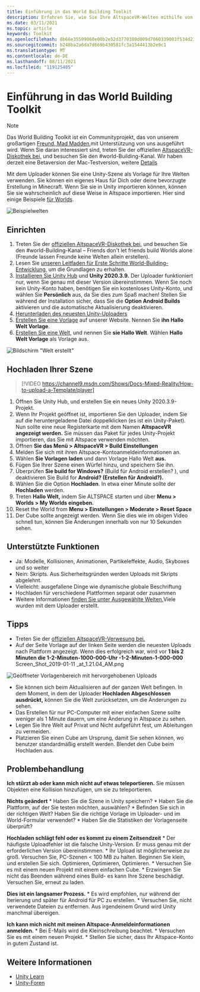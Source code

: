 ```yaml
---
title: Einführung in das World Building Toolkit
description: Erfahren Sie, wie Sie Ihre AltspaceVR-Welten mithilfe von Unity-Szenenvorlagen mit dem World Building Toolkit einrichten und hochladen.
ms.date: 03/11/2021
ms.topic: article
keywords: Toolkit
ms.openlocfilehash: 8b66e35509060e00b2e52d3770380d009d7060339003f534d23fdd47372a57f0
ms.sourcegitcommit: b248ba2a6da7d669b430581fc3a1544413b2e9c1
ms.translationtype: MT
ms.contentlocale: de-DE
ms.lasthandoff: 08/11/2021
ms.locfileid: "119125405"
---
```

# <a name="introducing-the-world-building-toolkit"></a>Einführung in das World Building Toolkit

> [!NOTE]
> Das World Building Toolkit ist ein Communityprojekt, das von unserem großartigen [Freund, Mad Madden,](https://twitter.com/chigamesstudio)mit Unterstützung von uns ausgeführt wird. Wenn Sie daran interessiert sind, treten Sie der offiziellen [AltspaceVR-Diskothek bei,](https://discordapp.com/invite/altspacevr) und besuchen Sie den #world-Building-Kanal. Wir haben derzeit eine Betaversion der Mac-Testversion, weitere [Details](https://altvr.com/altspacevr-mac)

Mit dem Uploader können Sie eine Unity-Szene als Vorlage für Ihre Welten verwenden. Sie können ein eigenes Haus für Dich oder deine bevorzugte Erstellung in Minecraft. Wenn Sie sie in Unity importieren können, können Sie sie wahrscheinlich auf diese Weise in Altspace importieren. Hier sind einige Beispiele [für Worlds](https://account.altvr.com/worlds/1046572460192825569).

![Beispielwelten](images/unity-uploader-img-01.png)

## <a name="setup"></a>Einrichten

1. Treten Sie der [offiziellen AltspaceVR-Diskothek bei,](https://discordapp.com/invite/altspacevr) und besuchen Sie den #world-Building-Kanal – Friends don't let friends build Worlds alone (Freunde lassen Freunde keine Welten allein erstellen).
2. Lesen Sie [unseren Leitfaden für Erste Schritte World-Building-Entwicklung,](world-building-getting-started.md) um die Grundlagen zu erhalten.
3. [Installieren Sie Unity Hub](https://blogs.unity3d.com/2018/01/24/streamline-your-workflow-introducing-unity-hub-beta) und **Unity 2020.3.9.** Der Uploader funktioniert nur, wenn Sie genau mit dieser Version übereinstimmen. Wenn Sie noch kein Unity-Konto haben, benötigen Sie ein kostenloses Unity-Konto, und wählen Sie **Persönlich** aus, da Sie dies zum Spaß machen! Stellen Sie während der Installation sicher, dass Sie die **Option Android Builds** aktivieren und die automatische Aktualisierung deaktivieren.
4. [Herunterladen des neuesten Unity-Uploaders](upgrading-content-to-the-latest-unity.md#altspacevr-uploader-v090-upgrade-guide)
5. [Erstellen Sie eine Vorlage](https://account.altvr.com/space_templates/new) auf unserer Website. Nennen Sie **ihn Hallo Welt Vorlage**.
6. [Erstellen Sie eine Welt,](https://account.altvr.com/worlds/my) und nennen Sie **sie Hallo Welt**. Wählen **Hallo Welt Vorlage** als Vorlage aus.

![Bildschirm "Welt erstellt"](images/unity-uploader-img-02.png)

## <a name="upload-your-scene"></a>Hochladen Ihrer Szene

> [!VIDEO https://channel9.msdn.com/Shows/Docs-Mixed-Reality/How-to-upload-a-Template/player]

1. Öffnen Sie Unity Hub, und erstellen Sie ein neues Unity 2020.3.9-Projekt.
2. Wenn Ihr Projekt geöffnet ist, importieren Sie den Uploader, indem Sie auf die heruntergeladene Datei doppelklicken (es ist ein Unity-Paket). Nun sollte eine neue Registerkarte mit dem Namen **AltspaceVR angezeigt werden.** Sie müssen das Paket für jedes Unity-Projekt importieren, das Sie mit Altspace verwenden möchten.
3. Öffnen **Sie das Menü > AltspaceVR > Build Einstellungen**
4. Melden Sie sich mit ihren Altspace-Kontoanmeldeinformationen an.
5. Wählen **Sie Vorlagen laden** und dann Vorlage Hallo Welt **aus.**
6. Fügen Sie Ihrer Szene einen Würfel hinzu, und speichern Sie ihn.
7. Überprüfen **Sie build for Windows?** (Build für Android erstellen? ), und deaktivieren Sie Build for **Android? (Erstellen für Android?).**
8. Wählen Sie die Option **Hochladen**. In etwa einer Minute sollte der **Hochladen** werden.
9. Treten **Hallo Welt,** indem Sie ALTSPACE starten und über **Menu > Worlds > My Worlds eingeben.**
10. Reset the World from **Menu > Einstellungen > Moderate > Reset Space**
11. Der Cube sollte angezeigt werden. Wenn Sie dies wie im obigen Video schnell tun, können Sie Änderungen innerhalb von nur 10 Sekunden sehen.

## <a name="whats-supported"></a>Unterstützte Funktionen

* Ja: Modelle, Kollisionen, Animationen, Partikeleffekte, Audio, Skyboxes und so weiter
* Nein: Skripts. Aus Sicherheitsgründen werden Uploads mit Skripts abgelehnt.
* Vielleicht: ausgefallene Dinge wie dynamische globale Beschriftung
* Hochladen für verschiedene Plattformen separat oder zusammen
* Weitere Informationen [finden Sie unter Ausgewählte Welten.](https://account.altvr.com/worlds/featured)Viele wurden mit dem Uploader erstellt.

## <a name="tips"></a>Tipps

* Treten Sie der [offiziellen AltspaceVR-Verwesung bei.](https://discordapp.com/invite/altspacevr)
* Auf der Seite Vorlage auf der linken Seite werden die neuesten Uploads nach Plattform angezeigt. Wenn dies erfolgreich war, wird vor **1 bis 2 Minuten die 1-2-Minuten-1000-000-Uhr -1-2-Minuten-1-000-000** Screen_Shot_2019-01-11 _at_1.21.04_AM.png

![Geöffneter Vorlagenbereich mit hervorgehobenen Uploads](images/unity-uploader-img-03.png)

* Sie können sich beim Aktualisieren auf der ganzen Welt befingen. In dem Moment, in dem der Uploader **Hochladen Abgeschlossen ausdrückt,** können Sie die Welt zurücksetzen, um die Änderungen zu sehen.
* Das Erstellen für nur PC-Computer mit einer einfachen Szene sollte weniger als 1 Minute dauern, um eine Änderung in Altspace zu sehen.
* Legen Sie Ihre Welt auf Privat und Nicht aufgeführt fest, um Ableitungen zu vermeiden.
* Platzieren Sie einen Cube am Ursprung, damit Sie sehen können, wo benutzer standardmäßig erstellt werden. Blendet den Cube beim Hochladen aus.

## <a name="troubleshooting"></a>Problembehandlung

**Ich stürzt ab oder kann mich nicht auf etwas teleportieren.** Sie müssen Objekten eine Kollision hinzufügen, um sie zu teleportieren.

**Nichts geändert**
    * Haben Sie die Szene in Unity speichern?
    * Haben Sie die Plattform, auf der Sie testen möchten, auswählen?
    * Befinden Sie sich in der richtigen Welt? Haben Sie die richtige Vorlage im Uploader- und im World-Formular verwendet?
    * Haben Sie die Statistiken der Vorlagenseite überprüft?

**Hochladen schlägt fehl oder es kommt zu einem Zeitsendzeit**
    * Der häufigste Uploadfehler ist die falsche Unity-Version. Er muss genau mit der erforderlichen Version übereinstimmen.
    * Ihr Upload ist möglicherweise zu groß. Versuchen Sie, PC-Szenen < 100 MB zu halten. Beginnen Sie klein, und erstellen Sie sich. Optimieren, Optimieren, Optimieren.
    * Versuchen Sie es mit einem neuen Projekt mit einem einfachen Cube.
    * Erzwingen Sie nicht das Beenden während eines Build- es kann Ihre Szene beschädigt. Versuchen Sie, erneut zu laden.

**Dies ist ein langsamer Prozess.**
    * Es wird empfohlen, nur während der Iterierung und später für Android für PC zu erstellen.
    * Versuchen Sie, nicht verwendete Dateien zu entfernen. Aus irgendeinem Grund wird Unity manchmal übereigen.

**Ich kann mich nicht mit meinen Altspace-Anmeldeinformationen anmelden.**
    * Bei E-Mails wird die Kleinschreibung beachtet.
    * Versuchen Sie es mit einem neuen Projekt.
    * Stellen Sie sicher, dass Ihr Altspace-Konto in gutem Zustand ist.

## <a name="see-also"></a>Weitere Informationen

* [Unity Learn](https://unity3d.com/learn)
* [Unity-Foren](https://forum.unity.com)
